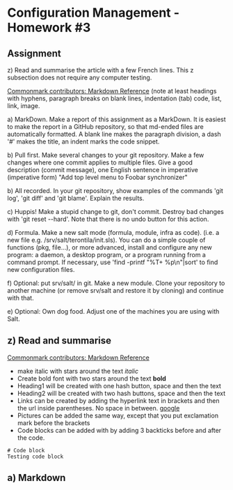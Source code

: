 # Configuration Management - Homework #3

## Assignment
z) Read and summarise the article with a few French lines. This z subsection does not require any computer testing.

[Commonmark contributors: Markdown Reference](https://commonmark.org/help/) (note at least headings with hyphens, paragraph breaks on blank lines, indentation (tab) code, list, link, image.

a) MarkDown. Make a report of this assignment as a MarkDown. It is easiest to make the report in a GitHub repository, so that md-ended files are automatically formatted. A blank line makes the paragraph division, a dash '#' makes the title, an indent marks the code snippet.

b) Pull first. Make several changes to your git repository. Make a few changes where one commit applies to multiple files. Give a good description (commit message), one English sentence in imperative (imperative form) "Add top level menu to Foobar synchronizer"

b) All recorded. In your git repository, show examples of the commands 'git log', 'git diff' and 'git blame'. Explain the results.

c) Huppis! Make a stupid change to git, don't commit. Destroy bad changes with 'git reset --hard'. Note that there is no undo button for this action.

d) Formula. Make a new salt mode (formula, module, infra as code). (i.e. a new file e.g. /srv/salt/terontila/init.sls). You can do a simple couple of functions (pkg, file...), or more advanced, install and configure any new program: a daemon, a desktop program, or a program running from a command prompt. If necessary, use 'find -printf "%T+ %p\n"|sort' to find new configuration files.

f) Optional: put srv/salt/ in git. Make a new module. Clone your repository to another machine (or remove srv/salt and restore it by cloning) and continue with that.

e) Optional: Own dog food. Adjust one of the machines you are using with Salt.

## z) Read and summarise

[Commonmark contributors: Markdown Reference](https://commonmark.org/help/)

- make italic with stars around the text *italic*
- Create bold font with two stars around the text **bold**
- Heading1 will be created with one hash button, space and then the text
- Heading2 will be created with two hash buttons, space and then the text
- Links can be created by adding the hyperlink text in brackets and then the url inside parentheses. No space in between. [google](www.google.com)
- Pictures can be added the same way, except that you put exclamation mark before the brackets
- Code blocks can be added with by adding 3 backticks before and after the code.
```
# Code block
Testing code block
```

## a) Markdown

